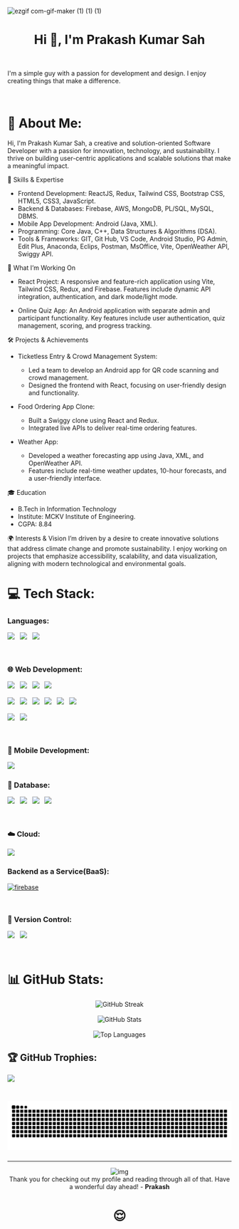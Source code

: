 ![ezgif com-gif-maker (1) (1) (1)](https://user-images.githubusercontent.com/78205194/182679081-41feed22-0a39-4a37-b241-1f5f13b19add.gif)

<h1 align="center">Hi 👋, I'm Prakash Kumar Sah </h1>

<br />

I'm a simple guy with a passion for development and design. I enjoy creating things that make a difference.

<br />

# 💫 About Me:
Hi, I'm Prakash Kumar Sah, a creative and solution-oriented Software Developer with a passion for innovation, technology, and sustainability. I thrive on building user-centric applications and scalable solutions that make a meaningful impact.

🌟 Skills & Expertise
- Frontend Development: ReactJS, Redux, Tailwind CSS, Bootstrap CSS, HTML5, CSS3, JavaScript.
- Backend & Databases: Firebase, AWS, MongoDB, PL/SQL, MySQL, DBMS.
- Mobile App Development: Android (Java, XML).
- Programming: Core Java, C++, Data Structures & Algorithms (DSA).
- Tools & Frameworks: GIT, Git Hub, VS Code, Android Studio, PG Admin, Edit Plus, Anaconda, Eclips, Postman, MsOffice, Vite, OpenWeather API, Swiggy API.
  
🚀 What I’m Working On
- React Project: A responsive and feature-rich application using Vite, Tailwind CSS, Redux, and Firebase. Features include dynamic API integration, authentication, and dark mode/light mode.
  
- Online Quiz App: An Android application with separate admin and participant functionality. Key features include user authentication, quiz management, scoring, and progress tracking.
  
🛠️ Projects & Achievements
- Ticketless Entry & Crowd Management System:
  - Led a team to develop an Android app for QR code scanning and crowd management.
  - Designed the frontend with React, focusing on user-friendly design and functionality.
  
- Food Ordering App Clone:
  - Built a Swiggy clone using React and Redux.
  - Integrated live APIs to deliver real-time ordering features.
- Weather App:

  - Developed a weather forecasting app using Java, XML, and OpenWeather API.
  - Features include real-time weather updates, 10-hour forecasts, and a user-friendly interface.
  
🎓 Education
- B.Tech in Information Technology
 - Institute: MCKV Institute of Engineering.
 - CGPA: 8.84

🌍 Interests & Vision
I’m driven by a desire to create innovative solutions that address climate change and promote sustainability. I enjoy working on projects that emphasize accessibility, scalability, and data visualization, aligning with modern technological and environmental goals.


# 💻 Tech Stack:

<h3 align="left">Languages:</h3>
<p align="left">  
  <img height="50" src="https://raw.githubusercontent.com/marwin1991/profile-technology-icons/refs/heads/main/icons/c++.png">  &nbsp; <gap>
  <img height="50" src="https://raw.githubusercontent.com/marwin1991/profile-technology-icons/refs/heads/main/icons/c++.png">  &nbsp; <gap>
  <img height="50" src="https://raw.githubusercontent.com/marwin1991/profile-technology-icons/refs/heads/main/icons/javascript.png">  &nbsp; <gap>
</p>

<br />

<h3 align="left">🌐 Web Development:</h3>

<p align="left">
  
<img height="50" src="https://raw.githubusercontent.com/marwin1991/profile-technology-icons/refs/heads/main/icons/html.png"> &nbsp; <gap>
<img height="50" src="https://raw.githubusercontent.com/marwin1991/profile-technology-icons/refs/heads/main/icons/css.png"> &nbsp;  <gap>
<img height="50" src="https://raw.githubusercontent.com/marwin1991/profile-technology-icons/refs/heads/main/icons/javascript.png"> &nbsp;  <gap>
<img height="50" src="https://raw.githubusercontent.com/marwin1991/profile-technology-icons/refs/heads/main/icons/typescript.png"> &nbsp;  <br/> <br/>
<img height="50" src="https://raw.githubusercontent.com/marwin1991/profile-technology-icons/refs/heads/main/icons/react.png"> &nbsp; <gap> 
<img height="50" src="https://raw.githubusercontent.com/marwin1991/profile-technology-icons/refs/heads/main/icons/node_js.png"> &nbsp; <gap>
<img height="50" src="https://raw.githubusercontent.com/marwin1991/profile-technology-icons/refs/heads/main/icons/express.png"> &nbsp; <gap>
<img height="50" src="https://raw.githubusercontent.com/marwin1991/profile-technology-icons/refs/heads/main/icons/redux.png"> &nbsp; <gap>
<img height="50" src="https://raw.githubusercontent.com/marwin1991/profile-technology-icons/refs/heads/main/icons/bootstrap.png"> &nbsp; <gap>
<img height="50" src="https://raw.githubusercontent.com/marwin1991/profile-technology-icons/refs/heads/main/icons/tailwind_css.png"> &nbsp;  <br/> <br/>
<img height="50" src="https://raw.githubusercontent.com/marwin1991/profile-technology-icons/refs/heads/main/icons/npm.png"> &nbsp; <gap>
<img height="50" src="https://raw.githubusercontent.com/marwin1991/profile-technology-icons/refs/heads/main/icons/vite.png"> 

</p>

<br />

<h3 align="left">📱 Mobile Development:</h3>

<p align="left"> <img height="50" src="https://raw.githubusercontent.com/marwin1991/profile-technology-icons/refs/heads/main/icons/android.png"> </p>


<h3 align="left">💾 Database: </h3>
<p align="left"> 
  <img height="50" src="https://raw.githubusercontent.com/marwin1991/profile-technology-icons/refs/heads/main/icons/postgresql.png">  &nbsp; <gap>
  <img height="50" src="https://raw.githubusercontent.com/marwin1991/profile-technology-icons/refs/heads/main/icons/oracle.png"> &nbsp; <gap>
  <img height="50" src="https://raw.githubusercontent.com/marwin1991/profile-technology-icons/refs/heads/main/icons/mysql.png"> &nbsp; <gap>
  <img height="50" src="https://raw.githubusercontent.com/marwin1991/profile-technology-icons/refs/heads/main/icons/mongodb.png"> &nbsp;
</p>

<br />

<h3 align="left">☁️ Cloud: </h3>
<p align="left"> <img height="50" src="https://raw.githubusercontent.com/marwin1991/profile-technology-icons/refs/heads/main/icons/aws.png"> </p>


<h3 align="left">Backend as a Service(BaaS):</h3>
<p align="left"> <a href="https://firebase.google.com/" target="_blank" rel="noreferrer"> <img src="https://www.vectorlogo.zone/logos/firebase/firebase-icon.svg" alt="firebase" width="40" height="40"/> </a> </p>

<br />

<h3 align="left">🧰 Version Control:</h3>
<p align="left"> <img height="50" src="https://raw.githubusercontent.com/marwin1991/profile-technology-icons/refs/heads/main/icons/git.png"> &nbsp; <gap>
 <img height="50" src="https://raw.githubusercontent.com/marwin1991/profile-technology-icons/refs/heads/main/icons/github.png">
</p>

<br />

# 📊 GitHub Stats:

<div align="center">
    <img src="https://github-readme-streak-stats.herokuapp.com/?user=prakash100402&theme=tokyonight&hide_border=false" alt="GitHub Streak">
    <br></div>
    <br>
<div align="center">
    <img src="https://github-readme-stats.vercel.app/api?username=prakash100402&theme=tokyonight&hide_border=false&include_all_commits=false&count_private=false" alt="GitHub Stats">
    <br></div>
    <br>
<div align="center">
    <img src="https://github-readme-stats.vercel.app/api/top-langs/?username=prakash100402&theme=tokyonight&hide_border=false&include_all_commits=false&count_private=false&layout=compact" alt="Top Languages"></div>



## 🏆 GitHub Trophies:
![](https://github-profile-trophy.vercel.app/?username=prakash100402&theme=radical&no-frame=false&no-bg=true&margin-w=4) 

###

<br clear="both">

<img src="https://raw.githubusercontent.com/prakash100402/prakash100402/output/snake.svg" alt="Snake animation" />

###

---
<div align="center">
  <img alt="img" src="![](https://komarev.com/ghpvc/?username=prakash100402&color=blue)" />
</div>



<div align="center">Thank you for checking out my profile and reading through all of that. Have a wonderful day ahead! - <strong>Prakash</strong> </div>

<h1 align="center"> 😌 </h1>
